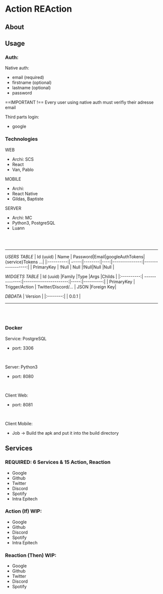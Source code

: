 
# Action REAction

  

## About

## Usage

### Auth:

  

Native auth:
- email (required)
- firstname (optional)
- lastname (optional)
- password

==IMPORTANT !== Every user using native auth must verifiy their adresse email
<br>

Third parts login:
- google

  

### Technologies

 WEB
- Archi: SCS
- React
- Van, Pablo

 MOBILE
- Archi: 
- React Native
- Gildas, Baptiste

 SERVER
- Archi: MC
- Python3, PostgreSQL
- Luann


<br><br>

---

*USERS TABLE*
| Id (uuid)  |  Name | Password|Email|googleAuthTokens|{service}Tokens ...|
|:----------:| -----:|--------:|----:|---------------:|------------------:|
| PrimaryKey | !Null |  Null   |!Null|Null            |Null               |
<br>

*WIDGETS TABLE*
| Id (uuid)  |Family          |Type                    |Args  |Childs     |
|:----------:| --------------:|-----------------------:|-----:|----------:|
| PrimaryKey | Trigger/Action |  Twitter/Discord/...   | JSON |Foreign Key|
<br>

*DBDATA*
| Version  |
|:--------:|
| 0.0.1    |

---
<br><br>

### Docker

  

Service: PostgreSQL
- port: 3306
<br>

Server: Python3
- port: 8080
<br>

Client Web:
- port: 8081
<br>

Client Mobile:
- Job -> Build the apk and put it into the build directory

  

## Services

  

### REQUIRED: 6 Services & 15 Action, Reaction

- Google
- Github
- Twitter
- Discord
- Spotify
- Intra Epitech

### Action (If) WIP:

- Google
- Github
- Discord
- Spotify
- Intra Epitech
  
### Reaction (Then) WIP:

- Google
- Github
- Twitter
- Discord
- Spotify
